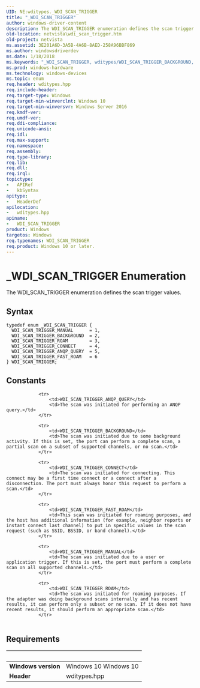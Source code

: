 ```yaml
---
UID: NE:wditypes._WDI_SCAN_TRIGGER
title: "_WDI_SCAN_TRIGGER"
author: windows-driver-content
description: The WDI_SCAN_TRIGGER enumeration defines the scan trigger values.
old-location: netvista\wdi_scan_trigger.htm
old-project: netvista
ms.assetid: 3E201A6D-3A5B-4A6B-8AED-258A96BBF869
ms.author: windowsdriverdev
ms.date: 1/18/2018
ms.keywords: "_WDI_SCAN_TRIGGER, wditypes/WDI_SCAN_TRIGGER_BACKGROUND, WDI_SCAN_TRIGGER enumeration [Device and Driver Installation], wditypes/WDI_SCAN_TRIGGER_ANQP_QUERY, wditypes/WDI_SCAN_TRIGGER, wditypes/WDI_SCAN_TRIGGER_MANUAL, WDI_SCAN_TRIGGER_BACKGROUND, netvista.wdi_scan_trigger, WDI_SCAN_TRIGGER_ROAM, WDI_SCAN_TRIGGER_CONNECT, WDI_SCAN_TRIGGER_FAST_ROAM, WDI_SCAN_TRIGGER, wditypes/WDI_SCAN_TRIGGER_FAST_ROAM, netvista.wifi_scan_trigger, WDI_SCAN_TRIGGER_MANUAL, WDI_SCAN_TRIGGER_ANQP_QUERY, wditypes/WDI_SCAN_TRIGGER_CONNECT, wditypes/WDI_SCAN_TRIGGER_ROAM"
ms.prod: windows-hardware
ms.technology: windows-devices
ms.topic: enum
req.header: wditypes.hpp
req.include-header: 
req.target-type: Windows
req.target-min-winverclnt: Windows 10
req.target-min-winversvr: Windows Server 2016
req.kmdf-ver: 
req.umdf-ver: 
req.ddi-compliance: 
req.unicode-ansi: 
req.idl: 
req.max-support: 
req.namespace: 
req.assembly: 
req.type-library: 
req.lib: 
req.dll: 
req.irql: 
topictype:
-	APIRef
-	kbSyntax
apitype:
-	HeaderDef
apilocation:
-	wditypes.hpp
apiname:
-	WDI_SCAN_TRIGGER
product: Windows
targetos: Windows
req.typenames: WDI_SCAN_TRIGGER
req.product: Windows 10 or later.
---
```


# _WDI_SCAN_TRIGGER Enumeration
The WDI_SCAN_TRIGGER enumeration defines the scan trigger values.

## Syntax
````
typedef enum _WDI_SCAN_TRIGGER { 
  WDI_SCAN_TRIGGER_MANUAL      = 1,
  WDI_SCAN_TRIGGER_BACKGROUND  = 2,
  WDI_SCAN_TRIGGER_ROAM        = 3,
  WDI_SCAN_TRIGGER_CONNECT     = 4,
  WDI_SCAN_TRIGGER_ANQP_QUERY  = 5,
  WDI_SCAN_TRIGGER_FAST_ROAM   = 6
} WDI_SCAN_TRIGGER;
````

## Constants

<table>
            
                <tr>
                    <td>WDI_SCAN_TRIGGER_ANQP_QUERY</td>
                    <td>The scan was initiated for performing an ANQP query.</td>
                </tr>
            
                <tr>
                    <td>WDI_SCAN_TRIGGER_BACKGROUND</td>
                    <td>The scan was initiated due to some background activity. If this is set, the port can perform a complete scan, a partial scan on a subset of supported channels, or no scan.</td>
                </tr>
            
                <tr>
                    <td>WDI_SCAN_TRIGGER_CONNECT</td>
                    <td>The scan was initiated for connecting. This connect may be a first time connect or a connect after a disconnection. The port must always honor this request to perform a scan.</td>
                </tr>
            
                <tr>
                    <td>WDI_SCAN_TRIGGER_FAST_ROAM</td>
                    <td>This scan was initiated for roaming purposes, and the host has additional information (for example, neighbor reports or instant connect last channel) to put in specific values in the scan request (such as SSID, BSSID, or band channel).</td>
                </tr>
            
                <tr>
                    <td>WDI_SCAN_TRIGGER_MANUAL</td>
                    <td>The scan was initiated due to a user or application trigger. If this is set, the port must perform a complete scan on all supported channels.</td>
                </tr>
            
                <tr>
                    <td>WDI_SCAN_TRIGGER_ROAM</td>
                    <td>The scan was initiated for roaming purposes. If the adapter was doing background scans internally and has recent results, it can perform only a subset or no scan. If it does not have recent results, it should perform an appropriate scan.</td>
                </tr>
</table>


## Requirements
| &nbsp; | &nbsp; |
| ---- |:---- |
| **Windows version** | Windows 10 Windows 10 |
| **Header** | wditypes.hpp |